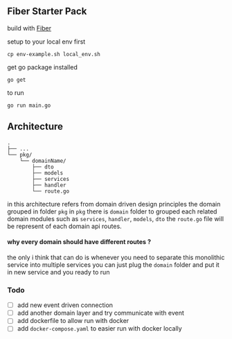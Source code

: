## Fiber Starter Pack

build with [Fiber](https://gofiber.io/)

setup to your local env first

```shell
cp env-example.sh local_env.sh
```

get go package installed

```shell
go get 
```

to run 

```shell
go run main.go
```

## Architecture

```shell
.
├── ...
└── pkg/
    └── domainName/
        ├── dto
        ├── models
        ├── services
        ├── handler
        └── route.go
```

in this architecture refers from domain driven design principles
the domain grouped in folder `pkg` 
in `pkg` there is `domain` folder to grouped each related domain modules 
such as `services`, `handler`, `models`, `dto`
the `route.go` file will be represent of each domain api routes. 

#### why every domain should have different routes ?

the only i think that can do is whenever you need to separate this monolithic service into multiple services
you can just plug the `domain` folder and put it in new service and you ready to run

### Todo
- [ ] add new event driven connection
- [ ] add another domain layer and try communicate with event
- [ ] add dockerfile to allow run with docker
- [ ] add `docker-compose.yaml` to easier run with docker locally
